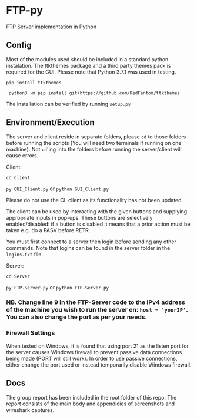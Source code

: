 # FTP-py
FTP Server implementation in Python

## Config

Most of the modules used should be included in a standard python instalation. The ttkthemes package and a third party themes pack is required for the GUI. Please note that Python 3.7.1 was used in testing.

`pip install ttkthemes` 

` python3 -m pip install git+https://github.com/RedFantom/ttkthemes`

The installation can be verified by running `setup.py`

## Environment/Execution

The server and client reside in separate folders, please `cd` to those folders before running the scripts (You will need two terminals if running on one machine). Not `cd`'ing into the folders before running the server/client will cause errors.



Client:

`cd Client`

`py GUI_Client.py` or `python GUI_Client.py`

Please do not use the CL client as its functionality has not been updated.

The client can be used by interacting with the given buttons and supplying appropriate inputs in pop-ups. These buttons are selectively enabled/disabled: if a button is disabled it means that a prior action must be taken e.g. do a PASV before RETR.

You must first connect to a server then login before sending any other commands. Note that logins can be found in the server folder in the `logins.txt` file.

Server:

`cd Server`

`py FTP-Server.py` or `python FTP-Server.py`

### NB. Change line 9 in the FTP-Server code to the IPv4 address of the machine you wish to run the server on: `host = 'yourIP'`. You can also change the port as per your needs.



### Firewall Settings

When tested on Windows, it is found that using port 21 as the listen port for the server causes Windows firewall to prevent passive data connections being made (PORT will still work). In order to use passive connections, either change the port used or instead temporarily disable Windows firewall.

## Docs

The group report has been included in the root folder of this repo. The report consists of the main body and appendicies of screenshots and wireshark captures.